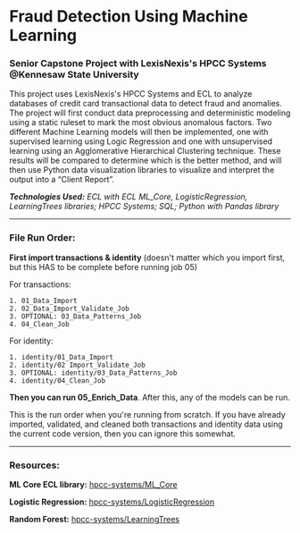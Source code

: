 # Fraud Detection Using Machine Learning
### Senior Capstone Project with LexisNexis's HPCC Systems @Kennesaw State University
This project uses LexisNexis's HPCC Systems and ECL to analyze databases of credit card transactional data to detect fraud and anomalies. The project will first conduct data preprocessing and deterministic modeling using a static ruleset to mark the most obvious anomalous factors. Two different Machine Learning models will then be implemented, one with supervised learning using Logic Regression and one with unsupervised learning using an Agglomerative Hierarchical Clustering technique. These results will be compared to determine which is the better method, and will then use Python data visualization libraries to visualize and interpret the output into a “Client Report”.

***Technologies Used:** ECL with ECL ML_Core, LogisticRegression, LearningTrees libraries; HPCC Systems; SQL; Python with Pandas library* 

---

### File Run Order: 
**First import transactions & identity** (doesn't matter which you import first, but this HAS to be complete before running job 05)

For transactions:
  
    1. 01_Data_Import
    2. 02_Data_Import_Validate_Job
    3. OPTIONAL: 03_Data_Patterns_Job
    4. 04_Clean_Job
For identity:
  
    1. identity/01_Data_Import
    2. identity/02 Import_Validate_Job
    3. OPTIONAL: identity/03_Data_Patterns_Job
    4. identity/04_Clean_Job

**Then you can run 05_Enrich_Data**. After this, any of the models can be run. 

This is the run order when you're running from scratch. If you have already imported, validated, and cleaned both transactions and identity data using the current code version, then you can ignore this somewhat. 

---

### Resources:

**ML Core ECL library:** [hpcc-systems/ML_Core](https://github.com/hpcc-systems/ML_Core)

**Logistic Regression:** [hpcc-systems/LogisticRegression](https://github.com/hpcc-systems/LogisticRegression)

**Random Forest:** [hpcc-systems/LearningTrees](https://github.com/hpcc-systems/LearningTrees)

